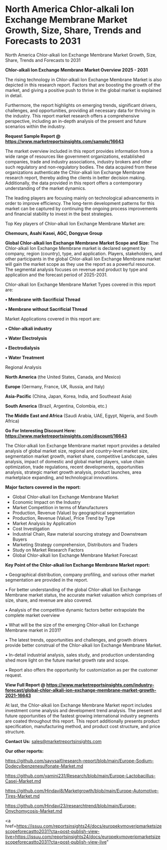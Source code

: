 # North America Chlor-alkali Ion Exchange Membrane Market Growth, Size, Share, Trends and Forecasts to 2031
North America Chlor-alkali Ion Exchange Membrane Market Growth, Size, Share, Trends and Forecasts to 2031

<Strong> Chlor-alkali Ion Exchange Membrane Market Overview 2025 - 2031</strong>

The rising technology in Chlor-alkali Ion Exchange Membrane Market is also depicted in this research report. Factors that are boosting the growth of the market, and giving a positive push to thrive in the global market is explained in detail.

Furthermore, the report highlights on emerging trends, significant drivers, challenges, and opportunities, providing all necessary data for thriving in the industry. This report market research offers a comprehensive perspective, including an in-depth analysis of the present and future scenarios within the industry.

<strong>Request Sample Report @ <a href=https://www.marketreportsinsights.com/sample/16643>https://www.marketreportsinsights.com/sample/16643</a></strong>

The market overview included in this report provides information from a wide range of resources like government organizations, established companies, trade and industry associations, industry brokers and other such regulatory and non-regulatory bodies. The data acquired from these organizations authenticate the Chlor-alkali Ion Exchange Membrane research report, thereby aiding the clients in better decision making. Additionally, the data provided in this report offers a contemporary understanding of the market dynamics.

The leading players are focusing mainly on technological advancements in order to improve efficiency. The long-term development patterns for this market can be captured by continuing the ongoing process improvements and financial stability to invest in the best strategies.

Top Key players of Chlor-alkali Ion Exchange Membrane Market are:

<strong>Chemours, Asahi Kasei, AGC, Dongyue Group</strong>

<strong><b>Global Chlor-alkali Ion Exchange Membrane Market Scope and Size:</b></strong>
The Chlor-alkali Ion Exchange Membrane market is declared segment by company, region (country), type, and application. Players, stakeholders, and other participants in the global Chlor-alkali Ion Exchange Membrane market will gain the market scope as they use the report as a powerful resource. The segmental analysis focuses on revenue and product by type and application and the forecast period of 2025-2031.

Chlor-alkali Ion Exchange Membrane Market Types covered in this report are:

<strong>• Membrane with Sacrificial Thread

• Membrane without Sacrificial Thread</strong>

Market Applications covered in this report are:

<strong>• Chlor-alkali industry

• Water Electrolysis

• Electrodialysis

• Water Treatment</strong> 

Regional Analysis

<strong>North America</strong> (the United States, Canada, and Mexico)

<strong>Europe</strong> (Germany, France, UK, Russia, and Italy)

<strong>Asia-Pacific</strong> (China, Japan, Korea, India, and Southeast Asia)

<strong>South America</strong> (Brazil, Argentina, Colombia, etc.)

<strong>The Middle East and Africa</strong> (Saudi Arabia, UAE, Egypt, Nigeria, and South Africa)

<strong>Go For Interesting Discount Here: <a href=https://www.marketreportsinsights.com/discount/16643>https://www.marketreportsinsights.com/discount/16643</a></strong>

The Chlor-alkali Ion Exchange Membrane market report provides a detailed analysis of global market size, regional and country-level market size, segmentation market growth, market share, competitive Landscape, sales analysis, impact of domestic and global market players, value chain optimization, trade regulations, recent developments, opportunities analysis, strategic market growth analysis, product launches, area marketplace expanding, and technological innovations.

<strong><b>Major factors covered in the report:</b></strong>
<ul>
  <li>Global Chlor-alkali Ion Exchange Membrane Market </li>
  <li>Economic Impact on the Industry</li>
  <li>Market Competition in terms of Manufacturers</li>
  <li>Production, Revenue (Value) by geographical segmentation</li>
  <li>Production, Revenue (Value), Price Trend by Type</li>
  <li>Market Analysis by Application</li>
  <li>Cost Investigation</li>
  <li>Industrial Chain, Raw material sourcing strategy and Downstream Buyers</li>
  <li>Marketing Strategy comprehension, Distributors and Traders</li>
  <li>Study on Market Research Factors</li>
  <li>Global Chlor-alkali Ion Exchange Membrane Market Forecast</li>
</ul>

<strong><b>Key Point of the Chlor-alkali Ion Exchange Membrane Market report:</b></strong>

• Geographical distribution, company profiling, and various other market segmentation are provided in the report.

• For better understanding of the global Chlor-alkali Ion Exchange Membrane market status, the accurate market valuation which comprises of size, share, and revenue are also covered.

• Analysis of the competitive dynamic factors better extrapolate the complete market overview

• What will be the size of the emerging Chlor-alkali Ion Exchange Membrane market in 2031?

• The latest trends, opportunities and challenges, and growth drivers provide better construal of the Chlor-alkali Ion Exchange Membrane Market.

• In-detail industrial analysis, sales study, and production understanding shed more light on the future market growth rate and scope.

• Report also offers the opportunity for customization as per the customer request.

<strong><b>View Full Report @ <a href=https://www.marketreportsinsights.com/industry-forecast/global-chlor-alkali-ion-exchange-membrane-market-growth-2021-16643>https://www.marketreportsinsights.com/industry-forecast/global-chlor-alkali-ion-exchange-membrane-market-growth-2021-16643</a></b></strong>


At last, the Chlor-alkali Ion Exchange Membrane Market report includes investment come analysis and development trend analysis. The present and future opportunities of the fastest growing international industry segments are coated throughout this report. This report additionally presents product specification, manufacturing method, and product cost structure, and price structure.

<strong>Contact Us:</strong>
sales@marketreportsinsights.com

<strong>Our other reports:</strong>

<a href=https://github.com/sayysaif/research-report/blob/main/Europe-Sodium-Dodecylbenzenesulfonate-Market.md>https://github.com/sayysaif/research-report/blob/main/Europe-Sodium-Dodecylbenzenesulfonate-Market.md</a>

<a href=https://github.com/yamini231/Research/blob/main/Europe-Lactobacillus-Casei-Market.md>https://github.com/yamini231/Research/blob/main/Europe-Lactobacillus-Casei-Market.md</a>

<a href=https://github.com/Hindavi8/Marketgrowth/blob/main/Europe-Automotive-Tires-Market.md>https://github.com/Hindavi8/Marketgrowth/blob/main/Europe-Automotive-Tires-Market.md</a>

<a href=https://github.com/Hindavi23/researchtrend/blob/main/Europe-Onychomycosis-Market.md>https://github.com/Hindavi23/researchtrend/blob/main/Europe-Onychomycosis-Market.md</a>

<a href=https://issuu.com/reportsinsights24/docs/europekvmoveripmarketsizescopeforecastto2031?cta=post-publish-view-live>https://issuu.com/reportsinsights24/docs/europekvmoveripmarketsizescopeforecastto2031?cta=post-publish-view-live</a>"
